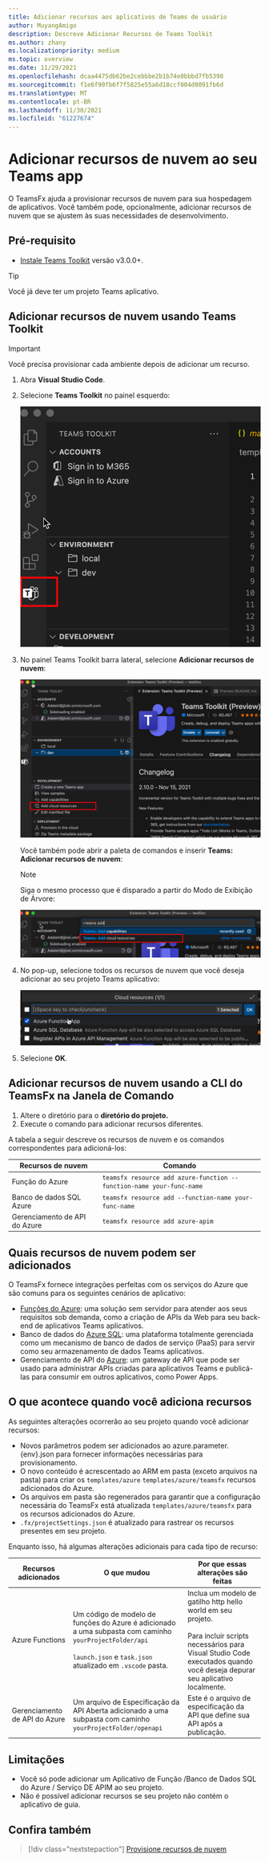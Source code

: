 ```yaml
---
title: Adicionar recursos aos aplicativos de Teams de usuário
author: MuyangAmigo
description: Descreve Adicionar Recursos de Teams Toolkit
ms.author: zhany
ms.localizationpriority: medium
ms.topic: overview
ms.date: 11/29/2021
ms.openlocfilehash: dcaa4475db62be2cebbbe2b1b74e0bbbd7fb5398
ms.sourcegitcommit: f1e6f90fb6f7f5825e55a6d18ccf004d0091fb6d
ms.translationtype: MT
ms.contentlocale: pt-BR
ms.lasthandoff: 11/30/2021
ms.locfileid: "61227674"
---
```

# <a name="add-cloud-resources-to-your-teams-app"></a>Adicionar recursos de nuvem ao seu Teams app

O TeamsFx ajuda a provisionar recursos de nuvem para sua hospedagem de aplicativos. Você também pode, opcionalmente, adicionar recursos de nuvem que se ajustem às suas necessidades de desenvolvimento.

## <a name="prerequisite"></a>Pré-requisito

* [Instale Teams Toolkit](https://marketplace.visualstudio.com/items?itemName=TeamsDevApp.ms-teams-vscode-extension) versão v3.0.0+.

> [!TIP]
> Você já deve ter um projeto Teams aplicativo.

## <a name="add-cloud-resources-using-teams-toolkit"></a>Adicionar recursos de nuvem usando Teams Toolkit

> [!IMPORTANT]
> Você precisa provisionar cada ambiente depois de adicionar um recurso.

1. Abra **Visual Studio Code**.
1. Selecione **Teams Toolkit** no painel esquerdo:

    ![Ativar Teams Toolkit](./images/activate-teams-toolkit.png)

1. No painel Teams Toolkit barra lateral, selecione **Adicionar recursos de nuvem**:

    ![Adicionar recursos de nuvem](./images/add-cloud-resources.png)

    Você também pode abrir a paleta de comandos e inserir **Teams: Adicionar recursos de nuvem**:
    
    > [!NOTE]
    > Siga o mesmo processo que é disparado a partir do Modo de Exibição de Árvore:

    ![Recursos alternativos de nuvem](./images/alternate-cloud-resources.png)

1. No pop-up, selecione todos os recursos de nuvem que você deseja adicionar ao seu projeto Teams aplicativo:

     ![Selecionar recursos de nuvem](./images/select-cloud-resources.png)

1. Selecione **OK**.

## <a name="add-cloud-resources-using-teamsfx-cli-in-command-window"></a>Adicionar recursos de nuvem usando a CLI do TeamsFx na Janela de Comando

1. Altere o diretório para o **diretório do projeto.**
1. Execute o comando para adicionar recursos diferentes.

A tabela a seguir descreve os recursos de nuvem e os comandos correspondentes para adicioná-los:

|Recursos de nuvem|Comando|
|---------------|----------|
| Função do Azure|`teamsfx resource add azure-function --function-name your-func-name`|
| Banco de dados SQL Azure|`teamsfx resource add --function-name your-func-name`|
| Gerenciamento de API do Azure|`teamsfx resource add azure-apim`|

## <a name="what-cloud-resources-can-be-added"></a>Quais recursos de nuvem podem ser adicionados

O TeamsFx fornece integrações perfeitas com os serviços do Azure que são comuns para os seguintes cenários de aplicativo:

- [Funções do Azure](/azure/azure-functions/functions-overview): uma solução sem servidor para atender aos seus requisitos sob demanda, como a criação de APIs da Web para seu back-end de aplicativos Teams aplicativos.
- Banco de dados do [Azure SQL](/azure/azure-sql/database/sql-database-paas-overview): uma plataforma totalmente gerenciada como um mecanismo de banco de dados de serviço (PaaS) para servir como seu armazenamento de dados Teams aplicativos.
- Gerenciamento de API do [Azure](/azure/azure-sql/database/sql-database-paas-overview): um gateway de API que pode ser usado para administrar APIs criadas para aplicativos Teams e publicá-las para consumir em outros aplicativos, como Power Apps.

## <a name="what-happens-when-you-add-resources"></a>O que acontece quando você adiciona recursos

As seguintes alterações ocorrerão ao seu projeto quando você adicionar recursos:

- Novos parâmetros podem ser adicionados ao azure.parameter. {env}.json para fornecer informações necessárias para provisionamento.
- O novo conteúdo é acrescentado ao ARM em pasta (exceto arquivos na pasta) para criar os `templates/azure` `templates/azure/teamsfx` recursos adicionados do Azure.
- Os arquivos em pasta são regenerados para garantir que a configuração necessária do TeamsFx está atualizada `templates/azure/teamsfx` para os recursos adicionados do Azure.
- `.fx/projectSettings.json` é atualizado para rastrear os recursos presentes em seu projeto.

Enquanto isso, há algumas alterações adicionais para cada tipo de recurso:

|Recursos adicionados|O que mudou|Por que essas alterações são feitas|
|---------------|---------------|-----------------------------|
|Azure Functions|Um código de modelo de funções do Azure é adicionado a uma subpasta com caminho `yourProjectFolder/api`</br></br>`launch.json` e `task.json` atualizado em `.vscode` pasta.| Inclua um modelo de gatilho http hello world em seu projeto.</br></br> Para incluir scripts necessários para Visual Studio Code executados quando você deseja depurar seu aplicativo localmente.|
|Gerenciamento de API do Azure|Um arquivo de Especificação da API Aberta adicionado a uma subpasta com caminho `yourProjectFolder/openapi`|Este é o arquivo de especificação da API que define sua API após a publicação.|

## <a name="limitations"></a>Limitações

- Você só pode adicionar um Aplicativo de Função /Banco de Dados SQL do Azure / Serviço DE APIM ao seu projeto.
- Não é possível adicionar recursos se seu projeto não contém o aplicativo de guia.

## <a name="see-also"></a>Confira também

> [!div class="nextstepaction"]
> [Provisione recursos de nuvem](provision.md)
